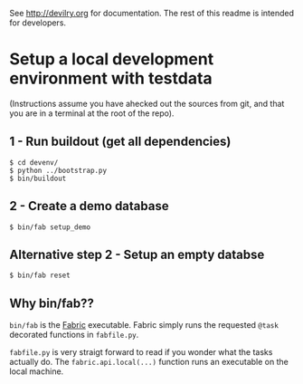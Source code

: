 See http://devilry.org for documentation. The rest of this readme is intended for developers.


# Setup a local development environment with testdata

(Instructions assume you have ahecked out the sources from git, and that you are in a terminal at the root of the repo).


## 1 - Run buildout (get all dependencies)

    $ cd devenv/
    $ python ../bootstrap.py
    $ bin/buildout


## 2 - Create a demo database

    $ bin/fab setup_demo


## Alternative step 2 - Setup an empty databse

    $ bin/fab reset


## Why bin/fab??

``bin/fab`` is the [Fabric](http://fabfile.org) executable. Fabric simply runs the requested ``@task`` decorated functions in ``fabfile.py``.

``fabfile.py`` is very straigt forward to read if you wonder what the tasks actually do. The ``fabric.api.local(...)`` function runs an executable on the local machine.
